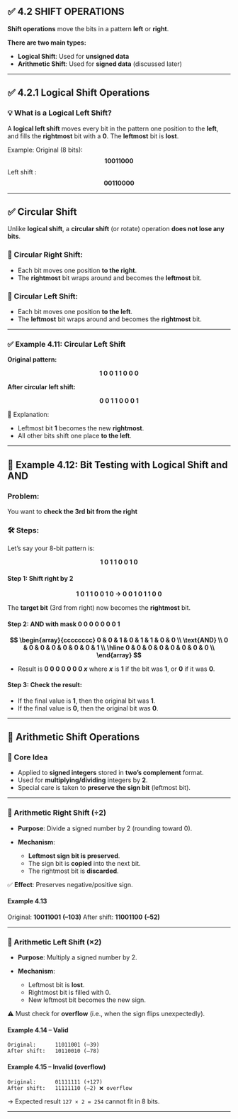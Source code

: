 
## ✅ 4.2 SHIFT OPERATIONS

**Shift operations** move the bits in a pattern **left** or **right**.

**There are two main types:**

* **Logical Shift**: Used for **unsigned data**
* **Arithmetic Shift**: Used for **signed data** (discussed later)

---

## ✅ 4.2.1 Logical Shift Operations



### 💡 What is a Logical Left Shift?

A **logical left shift** moves every bit in the pattern one position to the **left**, and fills the **rightmost** bit with a **$0$**. The **leftmost** bit is **lost**.

Example:
Original (8 bits): **$$10011000$$**
Left shift : **$$00110000$$**

---


## ✅ Circular Shift 

Unlike **logical shift**, a **circular shift** (or rotate) operation **does not lose any bits**.

### 📌 Circular Right Shift:

* Each bit moves one position **to the right**.
* The **rightmost** bit wraps around and becomes the **leftmost** bit.

### 📌 Circular Left Shift:

* Each bit moves one position **to the left**.
* The **leftmost** bit wraps around and becomes the **rightmost** bit.

---

### ✅ Example 4.11: Circular Left Shift

**Original pattern:**


**$$1 \  0\ 0\ 1\ 1\ 0\ 0\ 0$$**

**After circular left shift:**


**$$0\ 0\ 1\ 1\ 0\ 0\ 0\ 1$$**


🔁 Explanation:

* Leftmost bit **$1$** becomes the new **rightmost**.
* All other bits shift one place **to the left**.

---

## 📌 Example 4.12: Bit Testing with Logical Shift and AND

### Problem:

You want to **check the 3rd bit from the right** 

### 🛠️ Steps:

Let’s say your 8-bit pattern is:


**$$1\ 0\ 1\ 1\ 0\ 0\ 1\ 0$$**


#### Step 1: Shift right by 2


**$$1\ 0\ 1\ 1\ 0\ 0\ 1\ 0\  →\  0\ 0\ 1\ 0\ 1\ 1\ 0\ 0$$**


The **target bit** (3rd from right) now becomes the **rightmost** bit.

#### Step 2: AND with mask **$0\ 0\ 0\ 0\ 0\ 0\ 0\ 1$**


**$$
\begin{array}{cccccccc}
0 & 0 & 1 & 0 & 1 & 1 & 0 & 0 \\
\text{AND} \\
0 & 0 & 0 & 0 & 0 & 0 & 0 & 1 \\
\hline
0 & 0 & 0 & 0 & 0 & 0 & 0 & 0 \\
\end{array}
$$**



* Result is **$0\ 0\ 0\ 0\ 0\ 0\ 0\ x$** where **$x$** is **$1$** if the bit was **$1$**, or **$0$** if it was **$0$**.

#### Step 3: Check the result:

* If the final value is **$1$**, then the original bit was **$1$**.
* If the final value is **$0$**, then the original bit was **$0$**.

---


## 🔁 Arithmetic Shift Operations 

### 🧠 Core Idea

* Applied to **signed integers** stored in **two’s complement** format.
* Used for **multiplying/dividing** integers by **2**.
* Special care is taken to **preserve the sign bit** (leftmost bit).

---

### 🔽 Arithmetic Right Shift (÷2)

* **Purpose**: Divide a signed number by 2 (rounding toward 0).
* **Mechanism**:

  * **Leftmost sign bit is preserved**.
  * The sign bit is **copied** into the next bit.
  * The rightmost bit is **discarded**.

✅ **Effect**: Preserves negative/positive sign.

#### Example 4.13


Original:      **$10011001$**  **$(–103)$**
After shift:   **$11001100$**  **$(–52)$**


---

### 🔼 Arithmetic Left Shift (×2)

* **Purpose**: Multiply a signed number by 2.
* **Mechanism**:

  * Leftmost bit is **lost**.
  * Rightmost bit is filled with 0.
  * New leftmost bit becomes the new sign.

⚠️ Must check for **overflow** (i.e., when the sign flips unexpectedly).

#### Example 4.14 – Valid

```
Original:      11011001 (–39)
After shift:   10110010 (–78)
```

#### Example 4.15 – Invalid (overflow)

```
Original:      01111111 (+127)
After shift:   11111110 (–2) ❌ overflow
```

→ Expected result `127 × 2 = 254` cannot fit in 8 bits.

---
